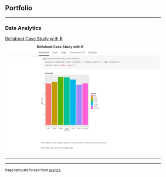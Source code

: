 ## Portfolio

---

### Data Analytics 

[Bellabeat Case Study with R](https://www.kaggle.com/code/malysd91/bellabeat-case-study-with-r)
<img src="images/bella.PNG?raw=true"/>



---




---
<p style="font-size:11px">Page template forked from <a href="https://github.com/evanca/quick-portfolio">evanca</a></p>
<!-- Remove above link if you don't want to attibute -->

